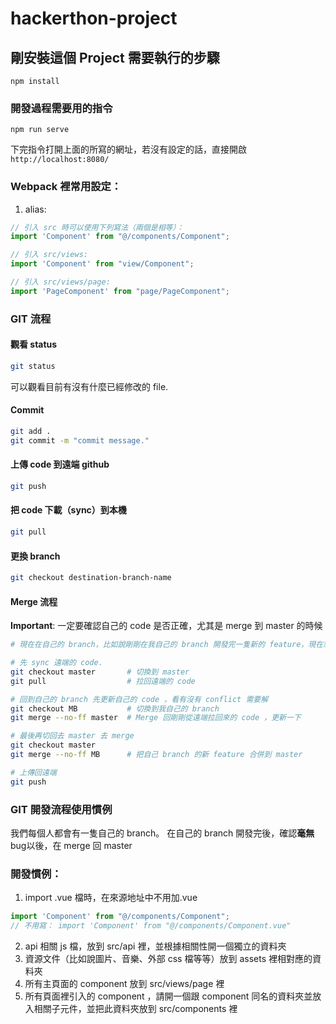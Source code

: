 # hackerthon-project

## 剛安裝這個 Project 需要執行的步驟
```
npm install
```

### 開發過程需要用的指令
```
npm run serve
```

下完指令打開上面的所寫的網址，若沒有設定的話，直接開啟 `http://localhost:8080/`

### Webpack 裡常用設定：

1. alias:

```js
// 引入 src 時可以使用下列寫法（兩個是相等）：
import 'Component' from "@/components/Component";

// 引入 src/views:
import 'Component' from "view/Component";

// 引入 src/views/page:
import 'PageComponent' from "page/PageComponent";
```

### GIT 流程

#### 觀看 status
```sh
git status
```
可以觀看目前有沒有什麼已經修改的 file.
#### Commit

```sh
git add .
git commit -m "commit message."
```

#### 上傳 code 到遠端 github
```sh
git push
```

#### 把 code 下載（sync）到本機
```sh
git pull
```

#### 更換 branch
```sh
git checkout destination-branch-name
```

#### Merge 流程
**Important**: 一定要確認自己的 code 是否正確，尤其是 merge 到 master 的時候

```sh
# 現在在自己的 branch，比如說剛剛在我自己的 branch 開發完一隻新的 feature，現在想要 merge 到 master

# 先 sync 遠端的 code.
git checkout master       # 切換到 master
git pull                  # 拉回遠端的 code

# 回到自己的 branch 先更新自己的 code ，看有沒有 conflict 需要解
git checkout MB           # 切換到我自己的 branch
git merge --no-ff master  # Merge 回剛剛從遠端拉回來的 code ，更新一下

# 最後再切回去 master 去 merge
git checkout master
git merge --no-ff MB      # 把自己 branch 的新 feature 合併到 master

# 上傳回遠端
git push
```

### GIT 開發流程使用慣例
我們每個人都會有一隻自己的 branch。
在自己的 branch 開發完後，確認**毫無**bug以後，在 merge 回 master

### 開發慣例：
1. import .vue 檔時，在來源地址中不用加.vue
```js
import 'Component' from "@/components/Component";
// 不用寫： import 'Component' from "@/components/Component.vue"
```
2. api 相關 js 檔，放到 src/api 裡，並根據相關性開一個獨立的資料夾
3. 資源文件（比如說圖片、音樂、外部 css 檔等等）放到 assets 裡相對應的資料夾
4. 所有主頁面的 component 放到 src/views/page 裡
5. 所有頁面裡引入的 component ，請開一個跟 component 同名的資料夾並放入相關子元件，並把此資料夾放到 src/components 裡